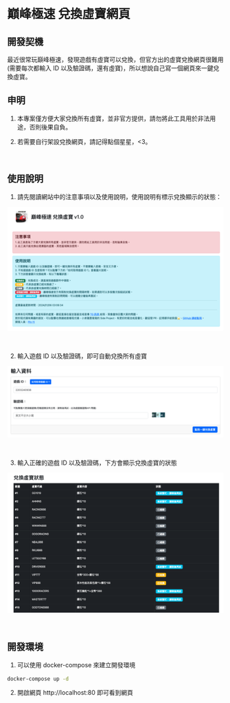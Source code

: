 # 巔峰極速 兌換虛寶網頁

## 開發契機

最近很常玩巔峰極速，發現遊戲有虛寶可以兌換，但官方出的虛寶兌換網頁很難用(需要每次都輸入 ID 以及驗證碼，還有虛寶)，所以想說自己寫一個網頁來一鍵兌換虛寶。

## 申明

1. 本專案僅方便大家兌換所有虛寶，並非官方提供，請勿將此工具用於非法用途，否則後果自負。

2. 若需要自行架設兌換網頁，請記得點個星星，<3。

<br>

## 使用說明

1. 請先閱讀網站中的注意事項以及使用說明，使用說明有標示兌換顯示的狀態：

![img](images/1.png)

<br>

2. 輸入遊戲 ID 以及驗證碼，即可自動兌換所有虛寶

![img](images/2.png)

<br>

3. 輸入正確的遊戲 ID 以及驗證碼，下方會顯示兌換虛寶的狀態

![img](images/3.png)

<br>

## 開發環境

1. 可以使用 docker-compose 來建立開發環境

```bash
docker-compose up -d
```

2. 開啟網頁 http://localhost:80 即可看到網頁
